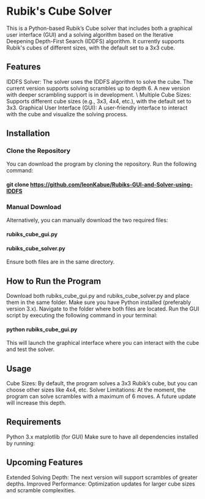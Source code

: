 # Rubik's Cube Solver
This is a Python-based Rubik’s Cube solver that includes both a graphical user interface (GUI) and a solving algorithm based on the Iterative Deepening Depth-First Search (IDDFS) algorithm. It currently supports Rubik's cubes of different sizes, with the default set to a 3x3 cube.

## Features
IDDFS Solver: The solver uses the IDDFS algorithm to solve the cube. The current version supports solving scrambles up to depth 6. A new version with deeper scrambling support is in development. \\
Multiple Cube Sizes: Supports different cube sizes (e.g., 3x3, 4x4, etc.), with the default set to 3x3.
Graphical User Interface (GUI): A user-friendly interface to interact with the cube and visualize the solving process.

## Installation
### Clone the Repository
You can download the program by cloning the repository. Run the following command:

#### git clone https://github.com/leonKabue/Rubiks-GUI-and-Solver-using-IDDFS

### Manual Download
Alternatively, you can manually download the two required files:

#### rubiks_cube_gui.py
#### rubiks_cube_solver.py

Ensure both files are in the same directory.

## How to Run the Program
Download both rubiks_cube_gui.py and rubiks_cube_solver.py and place them in the same folder.
Make sure you have Python installed (preferably version 3.x).
Navigate to the folder where both files are located.
Run the GUI script by executing the following command in your terminal:

#### python rubiks_cube_gui.py

This will launch the graphical interface where you can interact with the cube and test the solver.

## Usage
Cube Sizes: By default, the program solves a 3x3 Rubik’s cube, but you can choose other sizes like 4x4, etc.
Solver Limitations: At the moment, the program can solve scrambles with a maximum of 6 moves. A future update will increase this depth.

## Requirements
Python 3.x
matplotlib (for GUI)
Make sure to have all dependencies installed by running:

## Upcoming Features
Extended Solving Depth: The next version will support scrambles of greater depths.
Improved Performance: Optimization updates for larger cube sizes and scramble complexities.
